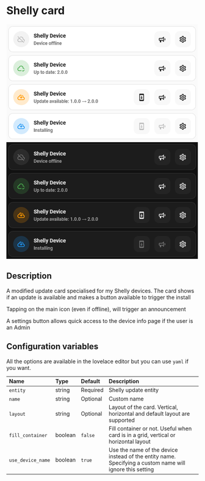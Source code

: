 # Shelly card

![Shelly light](../images/shelly-light.png)
![Shelly dark](../images/shelly-dark.png)

## Description

A modified update card specialised for my Shelly devices. The card shows if an update is available and makes a button available to trigger the install

Tapping on the main icon (even if offline), will trigger an announcement

A settings button allows quick access to the device info page if the user is an Admin

## Configuration variables

All the options are available in the lovelace editor but you can use `yaml` if you want.

| Name              | Type    | Default  | Description                                                                                              |
| :---------------- | :------ | :------- | :------------------------------------------------------------------------------------------------------- |
| `entity`          | string  | Required | Shelly update entity                                                                                     |
| `name`            | string  | Optional | Custom name                                                                                              |
| `layout`          | string  | Optional | Layout of the card. Vertical, horizontal and default layout are supported                                |
| `fill_container`  | boolean | `false`  | Fill container or not. Useful when card is in a grid, vertical or horizontal layout                      |
| `use_device_name` | boolean | `true`   | Use the name of the device instead of the entity name. Specifying a custom name will ignore this setting |
